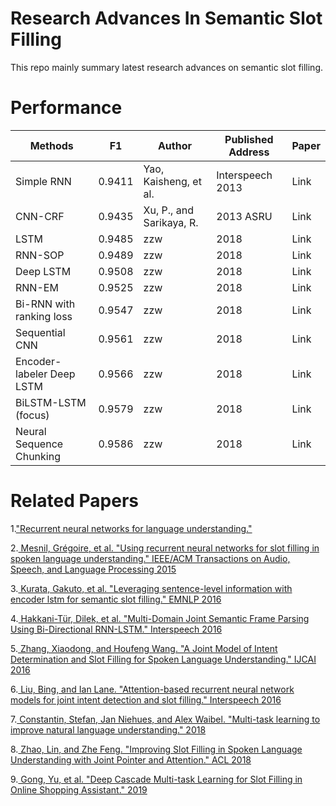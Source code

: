 # Research Advances In Semantic Slot Filling 

This repo mainly summary latest research advances on semantic slot filling.

# Performance
| Methods | F1 | Author| Published Address |Paper|
| ------ | ------ |------ |------------ |------ |
| Simple RNN | 0.9411 |Yao, Kaisheng, et al. |Interspeech 2013|Link|
| CNN-CRF | 0.9435 | Xu, P., and Sarikaya, R.|2013 ASRU |Link|
|  LSTM | 0.9485 |zzw |2018 |Link|
| RNN-SOP | 0.9489 | zzw|2018 |Link|
| Deep LSTM | 0.9508 |zzw | 2018|Link|
| RNN-EM | 0.9525 | zzw|2018 |Link|
| Bi-RNN with ranking loss | 0.9547 |zzw | 2018|Link|
| Sequential CNN | 0.9561 | zzw|2018 |Link|
| Encoder-labeler Deep LSTM | 0.9566 | zzw| 2018|Link|
| BiLSTM-LSTM (focus) | 0.9579 |zzw | 2018|Link|
| Neural Sequence Chunking | 0.9586 |zzw |2018 |Link|
# Related Papers
1.["Recurrent neural networks for language understanding."](https://www.isca-speech.org/archive/archive_papers/interspeech_2013/i13_2524.pdf)

2.[ Mesnil, Grégoire, et al. "Using recurrent neural networks for slot filling in spoken language understanding." IEEE/ACM Transactions on Audio, Speech, and Language Processing 2015](https://ieeexplore.ieee.org/abstract/document/6998838)

3.[ Kurata, Gakuto, et al. "Leveraging sentence-level information with encoder lstm for semantic slot filling." EMNLP 2016](https://arxiv.org/abs/1601.01530.pdf)

4.[ Hakkani-Tür, Dilek, et al. "Multi-Domain Joint Semantic Frame Parsing Using Bi-Directional RNN-LSTM." Interspeech 2016](https://pdfs.semanticscholar.org/d644/ae996755c803e067899bdd5ea52498d7091d.pdf)

5.[ Zhang, Xiaodong, and Houfeng Wang. "A Joint Model of Intent Determination and Slot Filling for Spoken Language Understanding." IJCAI 2016](https://www.ijcai.org/Proceedings/16/Papers/425.pdf)

6.[ Liu, Bing, and Ian Lane. "Attention-based recurrent neural network models for joint intent detection and slot filling." Interspeech 2016](https://arxiv.org/abs/1609.01454)

7.[ Constantin, Stefan, Jan Niehues, and Alex Waibel. "Multi-task learning to improve natural language understanding." 2018](https://arxiv.org/abs/1812.06876.pdf)

8.[ Zhao, Lin, and Zhe Feng. "Improving Slot Filling in Spoken Language Understanding with Joint Pointer and Attention." ACL 2018](http://www.aclweb.org/anthology/P18-2068)

9.[ Gong, Yu, et al. "Deep Cascade Multi-task Learning for Slot Filling in Online Shopping Assistant." 2019](http://www.cs.sjtu.edu.cn/~kzhu/papers/kzhu-slot.pdf)
